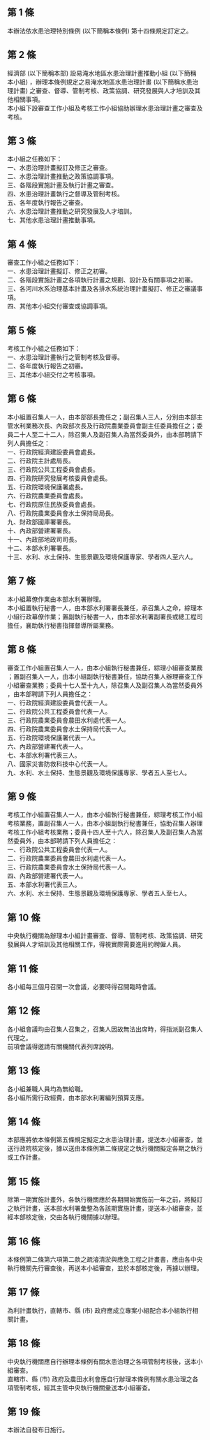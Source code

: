 第 1 條
-------
本辦法依水患治理特別條例 (以下簡稱本條例) 第十四條規定訂定之。

第 2 條
-------
經濟部 (以下簡稱本部) 設易淹水地區水患治理計畫推動小組 (以下簡稱  
本小組) ，辦理本條例規定之易淹水地區水患治理計畫 (以下簡稱水患治  
理計畫) 之審查、督導、管制考核、政策協調、研究發展與人才培訓及其  
他相關事項。  
本小組下設審查工作小組及考核工作小組協助辦理水患治理計畫之審查及  
考核。

第 3 條
-------
本小組之任務如下：  
一、水患治理計畫擬訂及修正之審查。  
二、水患治理計畫推動之政策協調事項。  
三、各階段實施計畫及執行計畫之審查。  
四、水患治理計畫執行之督導及管制考核。  
五、各年度執行報告之審查。  
六、水患治理計畫推動之研究發展及人才培訓。  
七、其他水患治理計畫推動事項。

第 4 條
-------
審查工作小組之任務如下：  
一、水患治理計畫擬訂、修正之初審。  
二、各階段實施計畫之各項執行計畫之規劃、設計及有關事項之初審。  
三、各河川水系治理基本計畫及各排水系統治理計畫擬訂、修正之審議事  
    項。  
四、其他本小組交付審查或協調事項。

第 5 條
-------
考核工作小組之任務如下：  
一、水患治理計畫執行之管制考核及督導。  
二、各年度執行報告之初審。  
三、其他本小組交付之考核事項。

第 6 條
-------
本小組置召集人一人，由本部部長擔任之；副召集人三人，分別由本部主  
管水利業務次長、內政部次長及行政院農業委員會副主任委員擔任之；委  
員二十人至二十二人，除召集人及副召集人為當然委員外，由本部聘請下  
列人員擔任之：  
一、行政院經濟建設委員會處長。  
二、行政院主計處局長。  
三、行政院公共工程委員會處長。  
四、行政院研究發展考核委員會處長。  
五、行政院環境保護署處長。  
六、行政院農業委員會處長。  
七、行政院原住民族委員會處長。  
八、行政院農業委員會水土保持局局長。  
九、財政部國庫署署長。  
十、內政部營建署署長。  
十一、內政部地政司司長。  
十二、本部水利署署長。  
十三、水利、水土保持、生態景觀及環境保護專家、學者四人至六人。

第 7 條
-------
本小組幕僚作業由本部水利署辦理。  
本小組置執行秘書一人，由本部水利署署長兼任，承召集人之命，綜理本  
小組行政幕僚作業；置副執行秘書一人，由本部水利署副署長或總工程司  
擔任，襄助執行秘書指揮督導所屬業務。

第 8 條
-------
審查工作小組置召集人一人，由本小組執行秘書兼任，綜理小組審查業務  
；置副召集人一人，由本小組副執行秘書兼任，協助召集人辦理審查工作  
小組審查業務；委員十七人至十九人，除召集人及副召集人為當然委員外  
，由本部聘請下列人員擔任之：  
一、行政院經濟建設委員會代表一人。  
二、行政院公共工程委員會代表一人。  
三、行政院農業委員會農田水利處代表一人。  
四、行政院農業委員會水土保持局代表一人。  
五、行政院環境保護署代表一人。  
六、內政部營建署代表一人。  
七、本部水利署代表三人。  
八、國家災害防救科技中心代表一人。  
九、水利、水土保持、生態景觀及環境保護專家、學者五人至七人。

第 9 條
-------
考核工作小組置召集人一人，由本小組執行秘書兼任，綜理考核工作小組  
考核業務，置副召集人一人，由本小組副執行秘書兼任，協助召集人辦理  
考核工作小組考核業務；委員十四人至十六人，除召集人及副召集人為當  
然委員外，由本部聘請下列人員擔任之：  
一、行政院公共工程委員會代表一人。  
二、行政院農業委員會農田水利處代表一人。  
三、行政院農業委員會水土保持局代表一人。  
四、內政部營建署代表一人。  
五、本部水利署代表三人。  
六、水利、水土保持、生態景觀及環境保護專家、學者五人至七人。

第 10 條
--------
中央執行機關為辦理本小組計畫審查、督導、管制考核、政策協調、研究  
發展與人才培訓及其他相關工作，得視實際需要進用約聘僱人員。

第 11 條
--------
各小組每三個月召開一次會議，必要時得召開臨時會議。

第 12 條
--------
各小組會議均由召集人召集之，召集人因故無法出席時，得指派副召集人  
代理之。  
前項會議得邀請有關機關代表列席說明。

第 13 條
--------
各小組兼職人員均為無給職。  
各小組所需行政經費，由本部水利署編列預算支應。

第 14 條
--------
本部應將依本條例第五條規定擬定之水患治理計畫，提送本小組審查，並  
送行政院核定後，據以送由本條例第二條規定之執行機關擬定各期之執行  
或工作計畫。

第 15 條
--------
除第一期實施計畫外，各執行機關應於各期開始實施前一年之前，將擬訂  
之執行計畫，送本部水利署彙整為各該期實施計畫，提送本小組審查，並  
經本部核定後，交由各執行機關據以辦理。

第 16 條
--------
本條例第二條第六項第二款之疏濬清淤與應急工程之計畫書，應由各中央  
執行機關先行審查後，再送本小組審查，並於本部核定後，再據以辦理。

第 17 條
--------
為利計畫執行，直轄市、縣 (市) 政府應成立專案小組配合本小組執行相  
關計畫。

第 18 條
--------
中央執行機關應自行辦理本條例有關水患治理之各項管制考核後，送本小  
組審查。  
直轄市、縣 (市) 政府及農田水利會應自行辦理本條例有關水患治理之各  
項管制考核，經其主管中央執行機關彙送本小組審查。

第 19 條
--------
本辦法自發布日施行。

